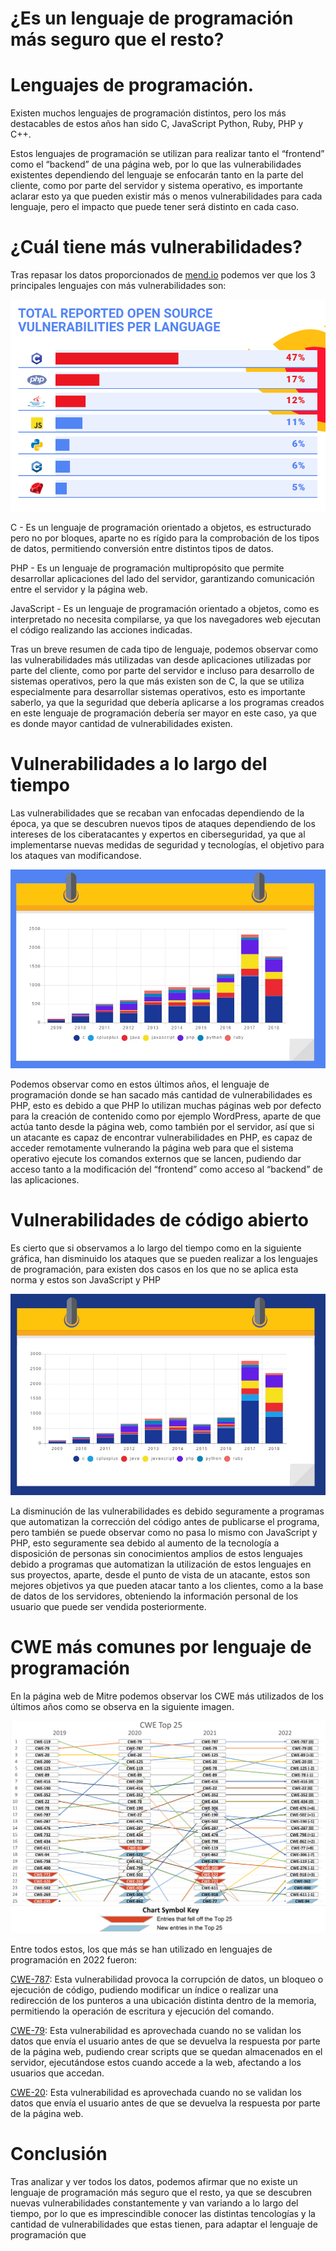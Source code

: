 # ¿Es un lenguaje de programación más seguro que el resto?

# Lenguajes de programación.

Existen muchos lenguajes de programación distintos, pero los más destacables de estos años han sido C, JavaScript Python, Ruby, PHP y C++.

Estos lenguajes de programación se utilizan para realizar tanto el “frontend” como el “backend” de una página web, por lo que las vulnerabilidades existentes dependiendo del lenguaje se enfocarán tanto en la parte del cliente, como por parte del servidor y sistema operativo, es importante aclarar esto ya que pueden existir más o menos vulnerabilidades para cada lenguaje, pero el impacto que puede tener será distinto en cada caso.

# ¿Cuál tiene más vulnerabilidades?

Tras repasar los datos proporcionados de [mend.io](https://www.mend.io/resources/blog/is-one-programming-language-more-secure/) podemos ver que los 3 principales lenguajes con más vulnerabilidades son:

![/img/1](https://github.com/MarcusRojasPacheco/UT4.PC2_Integracion_continua/blob/72d6cdf8adbfa68178c5299cfe1e97b906b0b3b6/assets/doc/img/1.jpg)

C - Es un lenguaje de programación orientado a objetos, es estructurado pero no por bloques, aparte no es rígido para la comprobación de los tipos de datos, permitiendo conversión entre distintos tipos de datos.

PHP - Es un lenguaje de programación multipropósito que permite desarrollar aplicaciones del lado del servidor, garantizando comunicación entre el servidor y la página web.

JavaScript - Es un lenguaje de programación orientado a objetos, como es interpretado no necesita compilarse, ya que los navegadores web ejecutan el código realizando las acciones indicadas.

Tras un breve resumen de cada tipo de lenguaje, podemos observar como las vulnerabilidades más utilizadas van desde aplicaciones utilizadas por parte del cliente, como por parte del servidor e incluso para desarrollo de sistemas operativos, pero la que más existen son de C, la que se utiliza especialmente para desarrollar sistemas operativos, esto es importante saberlo, ya que la seguridad que debería aplicarse a los programas creados en este lenguaje de programación debería ser mayor en este caso, ya que es donde mayor cantidad de vulnerabilidades existen.

# Vulnerabilidades a lo largo del tiempo

Las vulnerabilidades que se recaban van enfocadas dependiendo de la época, ya que se descubren nuevos tipos de ataques dependiendo de los intereses de los ciberatacantes y expertos en ciberseguridad, ya que al implementarse nuevas medidas de seguridad y tecnologías, el objetivo para los ataques van modificandose.

![/img/2](https://github.com/MarcusRojasPacheco/UT4.PC2_Integracion_continua/blob/72d6cdf8adbfa68178c5299cfe1e97b906b0b3b6/assets/doc/img/2.jpg)

Podemos observar como en estos últimos años, el lenguaje de programación donde se han sacado más cantidad de vulnerabilidades es PHP, esto es debido a que PHP lo utilizan muchas páginas web por defecto para la creación de contenido como por ejemplo WordPress, aparte de que actúa tanto desde la página web, como también por el servidor, así que si un atacante es capaz de encontrar vulnerabilidades en PHP, es capaz de acceder remotamente vulnerando la página web para que el sistema operativo ejecute los comandos externos que se lancen, pudiendo dar acceso tanto a la modificación del “frontend” como acceso al “backend” de las aplicaciones.

# Vulnerabilidades de código abierto

Es cierto que si observamos a lo largo del tiempo como en la siguiente gráfica, han disminuido los ataques que se pueden realizar a los lenguajes de programación, para existen dos casos en los que no se aplica esta norma y estos son JavaScript y PHP

![/img/3](https://github.com/MarcusRojasPacheco/UT4.PC2_Integracion_continua/blob/72d6cdf8adbfa68178c5299cfe1e97b906b0b3b6/assets/doc/img/3.jpg)

La disminución de las vulnerabilidades es debido seguramente a programas que automatizan la corrección del código antes de publicarse el programa, pero también se puede observar como no pasa lo mismo con JavaScript y PHP, esto seguramente sea debido al aumento de la tecnología a disposición de personas sin conocimientos amplios de estos lenguajes debido a programas que automatizan la utilización de estos lenguajes en sus proyectos, aparte, desde el punto de vista de un atacante, estos son mejores objetivos ya que pueden atacar tanto a los clientes, como a la base de datos de los servidores, obteniendo la información personal de los usuario que puede ser vendida posteriormente.

# CWE más comunes por lenguaje de programación

En la página web de Mitre podemos observar los CWE más utilizados de los últimos años como se observa en la siguiente imagen.

![/img/4](https://github.com/MarcusRojasPacheco/UT4.PC2_Integracion_continua/blob/72d6cdf8adbfa68178c5299cfe1e97b906b0b3b6/assets/doc/img/4.png)

Entre todos estos, los que más se han utilizado en lenguajes de programación en 2022 fueron:

[CWE-787](https://cwe.mitre.org/data/definitions/787.html): Esta vulnerabilidad provoca la corrupción de datos, un bloqueo o ejecución de código, pudiendo modificar un índice o realizar una redirección de los punteros a una ubicación distinta dentro de la memoria, permitiendo la operación de escritura y ejecución del comando.

[CWE-79](https://cwe.mitre.org/data/definitions/79.html): Esta vulnerabilidad es aprovechada cuando no se validan los datos que envía el usuario antes de que se devuelva la respuesta por parte de la página web, pudiendo crear scripts que se quedan almacenados en el servidor, ejecutándose estos cuando accede a la web, afectando a los usuarios que accedan.

[CWE-20](https://cwe.mitre.org/data/definitions/20.html): Esta vulnerabilidad es aprovechada cuando no se validan los datos que envía el usuario antes de que se devuelva la respuesta por parte de la página web.

# Conclusión

Tras analizar y ver todos los datos, podemos afirmar que no existe un lenguaje de programación más seguro que el resto, ya que se descubren nuevas vulnerabilidades constantemente y van variando a lo largo del tiempo, por lo que es imprescindible conocer las distintas tencologías y la cantidad de vulnerabilidades que estas tienen, para adaptar el lenguaje de programación que
